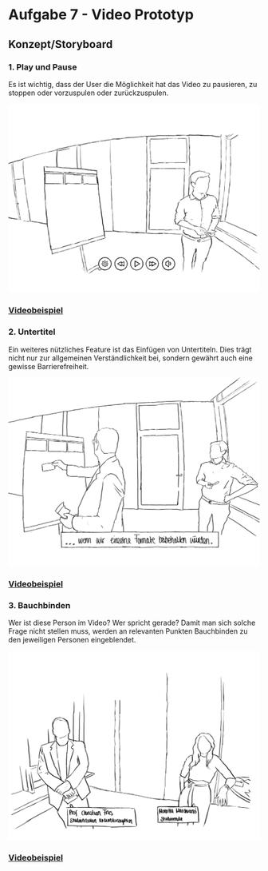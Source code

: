 <h1>Aufgabe 7 - Video Prototyp</h1>


<h2>Konzept/Storyboard</h2>

<h3>1. Play und Pause</h3>
Es ist wichtig, dass der User die Möglichkeit hat das Video zu pausieren, zu stoppen oder vorzuspulen oder zurückzuspulen.
<p align="center">
    <img src="./Play.png">
</p>

<p align="center"><a href="https://www.youtube.com/watch?v=8eWSGiFbizE&ab_channel=DanielHollenbach"><h3>Videobeispiel</h3></a></p>

<h3>2. Untertitel</h3>
Ein weiteres nützliches Feature ist das Einfügen von Untertiteln. Dies trägt nicht nur zur allgemeinen Verständlichkeit bei, sondern gewährt auch eine gewisse Barrierefreiheit.
<p align="center">
    <img src="./sub.png">
</p>
<p align="center"><a href="https://www.youtube.com/watch?v=CgZ2BJDMMOg&ab_channel=DanielHollenbach"><h3>Videobeispiel</h3></a></p>

<h3>3. Bauchbinden</h3>
Wer ist diese Person im Video? Wer spricht gerade? Damit man sich solche Frage nicht stellen muss, werden an relevanten Punkten Bauchbinden zu den jeweiligen Personen eingeblendet.
<p align="center">
    <img src="./third.png">
</p>
<p align="center"><a href="https://www.youtube.com/watch?v=qVwA3SeX_l0&ab_channel=DanielHollenbach"><h3>Videobeispiel</h3></a></p>
